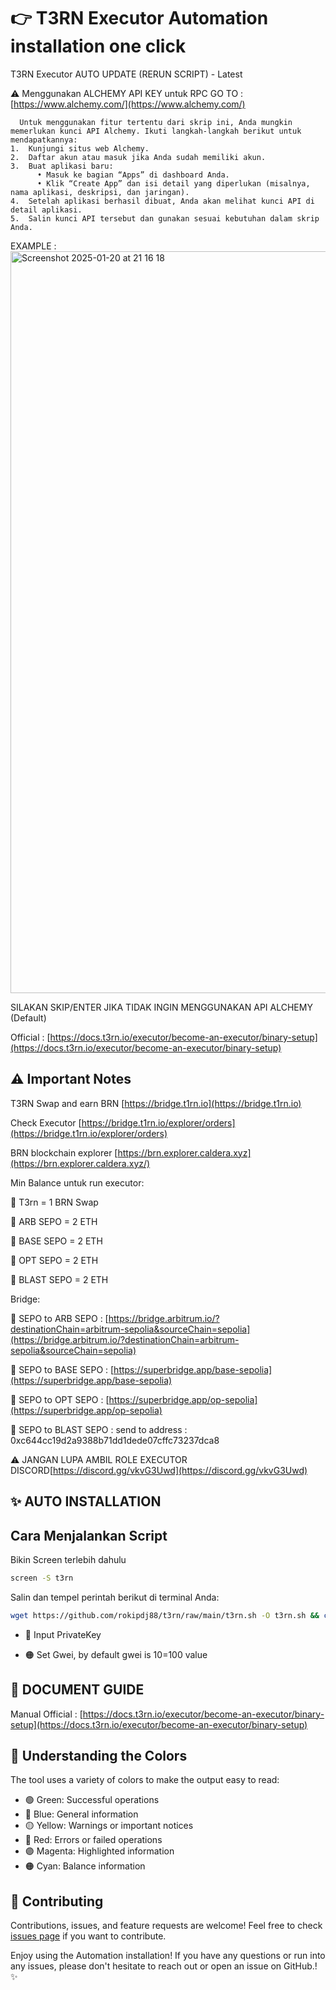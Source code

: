 # 👉 T3RN Executor Automation installation one click
      
 T3RN Executor AUTO UPDATE (RERUN SCRIPT) - Latest

⚠️ Menggunakan ALCHEMY API KEY untuk RPC
      GO TO : [https://www.alchemy.com/](https://www.alchemy.com/)
      
      Untuk menggunakan fitur tertentu dari skrip ini, Anda mungkin memerlukan kunci API Alchemy. Ikuti langkah-langkah berikut untuk mendapatkannya:
	1.	Kunjungi situs web Alchemy.
	2.	Daftar akun atau masuk jika Anda sudah memiliki akun.
	3.	Buat aplikasi baru:
	      • Masuk ke bagian “Apps” di dashboard Anda.
	      • Klik “Create App” dan isi detail yang diperlukan (misalnya, nama aplikasi, deskripsi, dan jaringan).
	4.	Setelah aplikasi berhasil dibuat, Anda akan melihat kunci API di detail aplikasi.
	5.	Salin kunci API tersebut dan gunakan sesuai kebutuhan dalam skrip Anda.
EXAMPLE :
<img width="1187" alt="Screenshot 2025-01-20 at 21 16 18" src="https://github.com/user-attachments/assets/23f1fa1d-0f22-4fc6-af71-c8f03217262c" />

SILAKAN SKIP/ENTER JIKA TIDAK INGIN MENGGUNAKAN API ALCHEMY (Default)

      
  
Official : [https://docs.t3rn.io/executor/become-an-executor/binary-setup](https://docs.t3rn.io/executor/become-an-executor/binary-setup)


## ⚠️ Important Notes

T3RN Swap and earn BRN [https://bridge.t1rn.io](https://bridge.t1rn.io)

Check Executor [https://bridge.t1rn.io/explorer/orders](https://bridge.t1rn.io/explorer/orders)

BRN blockchain explorer [https://brn.explorer.caldera.xyz](https://brn.explorer.caldera.xyz/)

Min Balance untuk run executor:

🔴 T3rn = 1 BRN Swap

🔴 ARB SEPO = 2 ETH

🔴 BASE SEPO = 2 ETH

🔴 OPT SEPO = 2 ETH

🔴 BLAST SEPO = 2 ETH

Bridge:

🔴 SEPO to ARB SEPO : [https://bridge.arbitrum.io/?destinationChain=arbitrum-sepolia&sourceChain=sepolia](https://bridge.arbitrum.io/?destinationChain=arbitrum-sepolia&sourceChain=sepolia)

🔴 SEPO to BASE SEPO : [https://superbridge.app/base-sepolia](https://superbridge.app/base-sepolia)

🔴 SEPO to OPT SEPO : [https://superbridge.app/op-sepolia](https://superbridge.app/op-sepolia)

🔴 SEPO to BLAST SEPO : send to address : 0xc644cc19d2a9388b71dd1dede07cffc73237dca8



⚠️ JANGAN LUPA AMBIL ROLE EXECUTOR DISCORD[https://discord.gg/vkvG3Uwd](https://discord.gg/vkvG3Uwd)

## ✨ AUTO INSTALLATION

## Cara Menjalankan Script

Bikin Screen terlebih dahulu
```bash
screen -S t3rn
```

Salin dan tempel perintah berikut di terminal Anda:

```bash
wget https://github.com/rokipdj88/t3rn/raw/main/t3rn.sh -O t3rn.sh && chmod +x t3rn.sh && ./t3rn.sh
```

- 🔐 Input PrivateKey

- 🟠 Set Gwei, by default gwei is 10=100 value

## 📝 DOCUMENT GUIDE

Manual Official : [https://docs.t3rn.io/executor/become-an-executor/binary-setup](https://docs.t3rn.io/executor/become-an-executor/binary-setup)


## 🎨 Understanding the Colors

The tool uses a variety of colors to make the output easy to read:

- 🟢 Green: Successful operations
- 🔵 Blue: General information
- 🟡 Yellow: Warnings or important notices
- 🔴 Red: Errors or failed operations
- 🟣 Magenta: Highlighted information
- 🟠 Cyan: Balance information


## 🤝 Contributing

Contributions, issues, and feature requests are welcome! Feel free to check [issues page](https://github.com/yourusername/t3rn/issues) if you want to contribute.


Enjoy using the Automation installation! If you have any questions or run into any issues, please don't hesitate to reach out or open an issue on GitHub.! ✨
